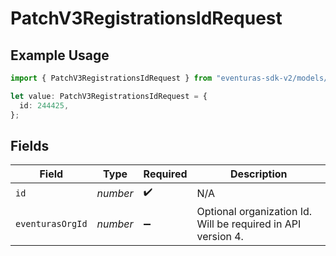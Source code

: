 # PatchV3RegistrationsIdRequest

## Example Usage

```typescript
import { PatchV3RegistrationsIdRequest } from "eventuras-sdk-v2/models/operations";

let value: PatchV3RegistrationsIdRequest = {
  id: 244425,
};
```

## Fields

| Field                                                        | Type                                                         | Required                                                     | Description                                                  |
| ------------------------------------------------------------ | ------------------------------------------------------------ | ------------------------------------------------------------ | ------------------------------------------------------------ |
| `id`                                                         | *number*                                                     | :heavy_check_mark:                                           | N/A                                                          |
| `eventurasOrgId`                                             | *number*                                                     | :heavy_minus_sign:                                           | Optional organization Id. Will be required in API version 4. |